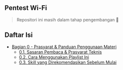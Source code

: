 ## Pentest Wi-Fi

> Repositori ini masih dalam tahap pengembangan 🚧

## Daftar Isi

- [Bagian 0 - Prasyarat & Panduan Penggunaan Materi](https://github.com/fixploit03/Pentest-WiFi/tree/main/catatan/bagian%200#bagian-0---prasyarat--panduan-penggunaan-materi)
  - [0.1. Sasaran Pembaca & Prasyarat Teknis](https://github.com/fixploit03/Pentest-WiFi/tree/main/catatan/bagian%200#01-sasaran-pembaca--prasyarat-teknis)
  - [0.2. Cara Menggunakan Playlist Ini](https://github.com/fixploit03/Pentest-WiFi/tree/main/catatan/bagian%200#02-cara-menggunakan-playlist-ini)
  - [0.3. Skill yang Direkomendasikan Sebelum Mulai](https://github.com/fixploit03/Pentest-WiFi/tree/main/catatan/bagian%200#03-skill-yang-direkomendasikan-sebelum-mulai)
